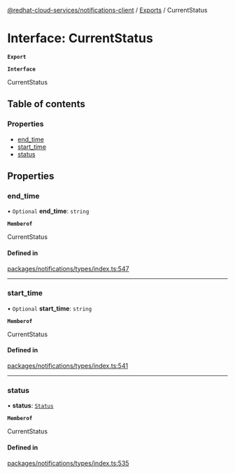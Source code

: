 [@redhat-cloud-services/notifications-client](../README.md) / [Exports](../modules.md) / CurrentStatus

# Interface: CurrentStatus

**`Export`**

**`Interface`**

CurrentStatus

## Table of contents

### Properties

- [end\_time](CurrentStatus.md#end_time)
- [start\_time](CurrentStatus.md#start_time)
- [status](CurrentStatus.md#status)

## Properties

### end\_time

• `Optional` **end\_time**: `string`

**`Memberof`**

CurrentStatus

#### Defined in

[packages/notifications/types/index.ts:547](https://github.com/RedHatInsights/javascript-clients/blob/master/packages/notifications/types/index.ts#L547)

___

### start\_time

• `Optional` **start\_time**: `string`

**`Memberof`**

CurrentStatus

#### Defined in

[packages/notifications/types/index.ts:541](https://github.com/RedHatInsights/javascript-clients/blob/master/packages/notifications/types/index.ts#L541)

___

### status

• **status**: [`Status`](../enums/Status.md)

**`Memberof`**

CurrentStatus

#### Defined in

[packages/notifications/types/index.ts:535](https://github.com/RedHatInsights/javascript-clients/blob/master/packages/notifications/types/index.ts#L535)

